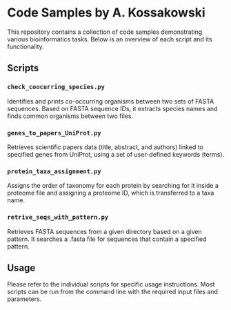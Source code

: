 # Code Samples by A. Kossakowski

This repository contains a collection of code samples demonstrating various bioinformatics tasks. Below is an overview of each script and its functionality.

## Scripts

### `check_coocurring_species.py`
Identifies and prints co-occurring organisms between two sets of FASTA sequences. Based on FASTA sequence IDs, it extracts species names and finds common organisms between two files.

### `genes_to_papers_UniProt.py`
Retrieves scientific papers data (title, abstract, and authors) linked to specified genes from UniProt, using a set of user-defined keywords (terms).

### `protein_taxa_assignment.py`
Assigns the order of taxonomy for each protein by searching for it inside a proteome file and assigning a proteome ID, which is transferred to a taxa name.

### `retrive_seqs_with_pattern.py`
Retrieves FASTA sequences from a given directory based on a given pattern. It searches a .fasta file for sequences that contain a specified pattern.

## Usage

Please refer to the individual scripts for specific usage instructions. Most scripts can be run from the command line with the required input files and parameters.
